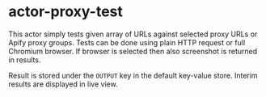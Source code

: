 # actor-proxy-test

This actor simply tests given array of URLs against selected proxy URLs or Apify proxy groups.
Tests can be done using plain HTTP request or full Chromium browser. If browser is selected
then also screenshot is returned in results.

Result is stored under the `OUTPUT` key in the default key-value store. Interim results are displayed in live view.
